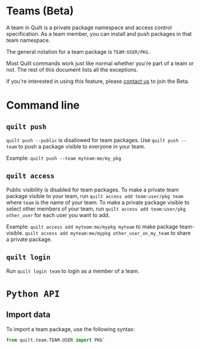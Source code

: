 # Teams (Beta)

A team in Quilt is a private package namespace and access control specification. As a team member, you can install and push packages in that team namespace.

The general notation for a team package is `TEAM:USER/PKG`.

Most Quilt commands work just like normal whether you're part of a team or not. The rest of this document lists all the exceptions.

If you're interested in using this feature, please [contact us](sales@quiltdata.io) to join the Beta.

# Command line

## `quilt push`

`quilt push --public` is disallowed for team packages. Use `quilt push --team` to push a package visible to everyone in your team.

Example: `quilt push --team myteam:me/my_pkg`

## `quilt access`

Public visibility is disabled for team packages. To make a private team package visible to your team, run `quilt access add team:user/pkg team` where `team` is the name of your team. To make a private package visible to select other members of your team, run `quilt access add team:user/pkg other_user` for each user you want to add.

Example: `quilt access add myteam:me/mypkg myteam` to make package team-visible.
`quilt access add myteam:me/mypkg other_user_on_my_team` to share a private package.

## `quilt login`

Run `quilt login team` to login as a member of a team.

# `Python API`
## Import data
To import a team package, use the following syntax:
```python
from quilt.team.TEAM.USER import PKG`
```
